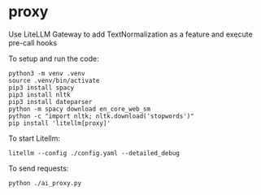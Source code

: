 # proxy
Use LiteLLM Gateway to add TextNormalization as a feature and execute pre-call hooks

To setup and run the code:

```
python3 -m venv .venv
source .venv/bin/activate
pip3 install spacy
pip3 install nltk
pip3 install dateparser
python -m spacy download en_core_web_sm
python -c "import nltk; nltk.download('stopwords')"
pip install 'litellm[proxy]'
```

To start Litellm:

  ```litellm --config ./config.yaml --detailed_debug```

To send requests:

   ```python ./ai_proxy.py```
